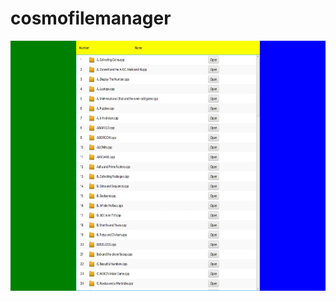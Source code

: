 # cosmofilemanager
<img src="https://github.com/TarunSaini063/cosmofilemanager/blob/master/src/win95/demo/Day1/Day1_row_1.png" width="600" height="400">
